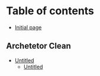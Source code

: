# Table of contents

* [Initial page](README.md)

## Archetetor Clean

* [Untitled](archetetor-clean/untitled/README.md)
  * [Untitled](archetetor-clean/untitled/untitled.md)


